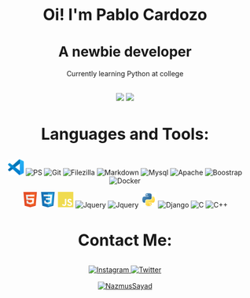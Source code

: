 <h3 style="font-size: 2rem;font-weight:bold" align="center">Oi! I'm Pablo Cardozo</h1>
<h1 align="center">A newbie developer</h2>
<p align="center">Currently learning Python at college</p>

<br/>

<div align="center">
  <img height="170em" src="https://github-readme-stats.vercel.app/api?username=pjcdz&show_icons=true&theme=dracula&include_all_commits=true&count_private=true"/>
  <img height="170em" src="https://github-readme-stats.vercel.app/api/top-langs/?username=pjcdz&langs_count=7&theme=dracula"/>
</div>
  
<h3 style="font-size: 2rem;font-weight:bold" align="center">Languages and Tools:</h1>

<p align="center" margin="0px 50px">
  <img alt="Visual Studio Code" width="32px" src="https://raw.githubusercontent.com/github/explore/80688e429a7d4ef2fca1e82350fe8e3517d3494d/topics/visual-studio-code/visual-studio-code.png" />  
  <img alt="PS" width="32px" src="https://cdn.jsdelivr.net/gh/devicons/devicon/icons/photoshop/photoshop-line.svg">
  <img alt="Git" width="32px" src="https://cdn.jsdelivr.net/gh/devicons/devicon/icons/git/git-original.svg">
  <img alt="Filezilla" width="32px" src="https://cdn.jsdelivr.net/gh/devicons/devicon/icons/filezilla/filezilla-plain.svg">
  <img alt="Markdown" width="32px" src="https://img.icons8.com/?size=512&id=sxnZ4MkfGiVC&format=png">
  <img alt="Mysql" width="32px" src="https://cdn.jsdelivr.net/gh/devicons/devicon/icons/mysql/mysql-original-wordmark.svg">
  <img alt="Apache" width="32px" src="https://cdn.jsdelivr.net/gh/devicons/devicon/icons/apache/apache-plain-wordmark.svg">
  <img alt="Boostrap" width="32px" src="https://cdn.jsdelivr.net/gh/devicons/devicon/icons/bootstrap/bootstrap-original-wordmark.svg">
  <img alt="Docker" width="32px" src="https://cdn.jsdelivr.net/gh/devicons/devicon/icons/docker/docker-original-wordmark.svg">  
</p>
<p align="center" margin="0px 50px">
  <img alt="HTML" width="32px" src="https://raw.githubusercontent.com/devicons/devicon/master/icons/html5/html5-original.svg">
  <img alt="CSS" width="32px" src="https://raw.githubusercontent.com/devicons/devicon/master/icons/css3/css3-original.svg">
  <img alt="JS" width="32px" src="https://raw.githubusercontent.com/devicons/devicon/master/icons/javascript/javascript-plain.svg">
  <img alt="Jquery" width="32px" src="https://cdn.jsdelivr.net/gh/devicons/devicon/icons/jquery/jquery-original.svg">
  <img alt="Jquery" width="32px" src="https://cdn.jsdelivr.net/gh/devicons/devicon/icons/php/php-original.svg">
  <img alt="Python" width="32px" src="https://raw.githubusercontent.com/devicons/devicon/master/icons/python/python-original.svg">
  <img alt="Django" width="32px" src="https://cdn.jsdelivr.net/gh/devicons/devicon/icons/django/django-plain.svg"/>
  <img alt="C" width="32px" src="https://cdn.jsdelivr.net/gh/devicons/devicon/icons/c/c-original.svg">
  <img alt="C++" width="32px" src="https://cdn.jsdelivr.net/gh/devicons/devicon/icons/cplusplus/cplusplus-original.svg">
</p>
  
<h3 style="font-size: 2rem;font-weight:bold" align="center">Contact Me:</h1>

<p align="center" margin="0px 50px">
  <a href="https://www.instagram.com/pjcdev">
    <img alt="Instagram" width="32px" src="http://svgur.com/i/dDM.svg">
  </a>
  <a href="https://twitter.com/pjcdev">
    <img alt="Twitter" width="32px" src="http://svgur.com/i/dCL.svg">
  </a>
</p>
  

  
<p align="center">
<a href="#" align="center" width="32px"><img align="center" src="https://komarev.com/ghpvc/?username=pablojcdev&label=Profile%20views&color=0e75b6&style=flat" alt="NazmusSayad"/></a>
</p>
